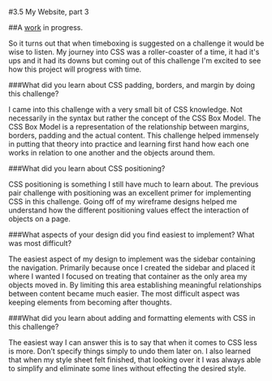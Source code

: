 #3.5 My Website, part 3

##A [work](brunation11.github.io/index.html/ "Title") in progress.

So it turns out that when timeboxing is suggested on a challenge it would be wise to listen. My journey into CSS was a roller-coaster of a time, it had it's ups and it had its downs but coming out of this challenge I'm excited to see how this project will progress with time.

###What did you learn about CSS padding, borders, and margin by doing this challenge?

I came into this challenge with a very small bit of CSS knowledge. Not necessarily in the syntax but rather the concept of the CSS Box Model. The CSS Box Model is a representation of the relationship between margins, borders, padding and the actual content. This challenge helped immensely in putting that theory into practice and learning first hand how each one works in relation to one another and the objects around them.

###What did you learn about CSS positioning?

CSS positioning is something I still have much to learn about. The previous pair challenge with positioning was an excellent primer for implementing CSS in this challenge. Going off of my wireframe designs helped me understand how the different positioning values effect the interaction of objects on a page.

###What aspects of your design did you find easiest to implement? What was most difficult?

The easiest aspect of my design to implement was the sidebar containing the navigation. Primarily because once I created the sidebar and placed it where I wanted I focused on treating that container as the only area my objects moved in. By limiting this area establishing meaningful relationships between content became much easier. The most difficult aspect was keeping elements from becoming after thoughts.

###What did you learn about adding and formatting elements with CSS in this challenge?

The easiest way I can answer this is to say that when it comes to CSS less is more. Don’t specify things simply to undo them later on. I also learned that when my style sheet felt finished, that looking over it I was always able to simplify and eliminate some lines without effecting the desired style.

